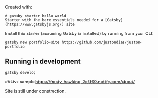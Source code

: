 Created with:

    # gatsby-starter-hello-world
    Starter with the bare essentials needed for a [Gatsby](https://www.gatsbyjs.org/) site

Install this starter (assuming Gatsby is installed) by running from your CLI:
```
gatsby new portfolio-site https://github.com/justondias/juston-portfolio
```

## Running in development
`gatsby develop`

##Live sample
https://frosty-hawking-2c3f60.netlify.com/about/


Site is still under construction.
